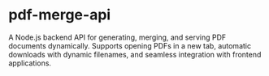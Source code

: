 # pdf-merge-api
A Node.js backend API for generating, merging, and serving PDF documents dynamically. Supports opening PDFs in a new tab, automatic downloads with dynamic filenames, and seamless integration with frontend applications.
